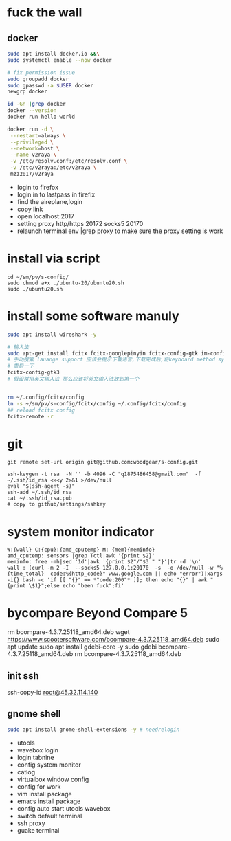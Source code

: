 # fuck the wall
## docker
```bash
sudo apt install docker.io &&\
sudo systemctl enable --now docker

# fix permission issue
sudo groupadd docker
sudo gpasswd -a $USER docker
newgrp docker

id -Gn |grep docker
docker --version
docker run hello-world 

docker run -d \
 --restart=always \
 --privileged \
 --network=host \
 --name v2raya \
 -v /etc/resolv.conf:/etc/resolv.conf \
 -v /etc/v2raya:/etc/v2raya \
 mzz2017/v2raya
```
* login to firefox
* login in to lastpass in firefix
* find the aireplane,login
* copy link
* open localhost:2017
* setting proxy http/https 20172 socks5 20170
* relaunch terminal env |grep proxy to make sure the proxy setting is work
# install via script
```
cd ~/sm/pv/s-config/
sudo chmod a+x ./ubuntu-20/ubuntu20.sh
sudo ./ubuntu20.sh
```

# install some software manuly

```bash
sudo apt install wireshark -y
```
```bash
# 输入法
sudo apt-get install fcitx fcitx-googlepinyin fcitx-config-gtk im-config -y
# 手动搜索 lauange support 应该会提示下载语言,下载完成后,将keyboard method system 设成 fcitx
# 重启一下
fcitx-config-gtk3
# 假设常用英文输入法 那么应该将英文输入法放到第一个


rm ~/.config/fcitx/config
ln -s ~/sm/pv/s-config/fcitx/config ~/.config/fcitx/config 
## reload fcitx config
fcitx-remote -r
```

# git
```
git remote set-url origin git@github.com:woodgear/s-config.git

ssh-keygen -t rsa  -N '' -b 4096 -C "q1875486458@gmail.com"  -f ~/.ssh/id_rsa <<<y 2>&1 >/dev/null
eval "$(ssh-agent -s)"
ssh-add ~/.ssh/id_rsa
cat ~/.ssh/id_rsa.pub
# copy to github/settings/sshkey
```
# system monitor indicator
```
W:{wall} C:{cpu}:{amd_cputemp} M: {mem}{meminfo}
amd_cputemp: sensors |grep Tctl|awk '{print $2}'
meminfo: free -mh|sed '1d'|awk '{print $2"/"$3 " "}'|tr -d '\n'
wall : (curl -m 2 -I  --socks5 127.0.0.1:20170  -s  -o /dev/null -w "%{time_total}  code:%{http_code}" www.google.com || echo "error")|xargs -i{} bash -c 'if [[ "{}" == *"code:200"* ]]; then echo "{}" | awk "{print \$1}";else echo "been fuck";fi'

```
# bycompare Beyond Compare 5
rm bcompare-4.3.7.25118_amd64.deb
wget https://www.scootersoftware.com/bcompare-4.3.7.25118_amd64.deb
sudo apt update
sudo apt install gdebi-core -y 
sudo gdebi bcompare-4.3.7.25118_amd64.deb 
rm bcompare-4.3.7.25118_amd64.deb

## init ssh
ssh-copy-id root@45.32.114.140 
## gnome shell
```bash
sudo apt install gnome-shell-extensions -y # needrelogin 
```
* utools
* wavebox login
* login tabnine
* config system monitor
* catlog
* virtualbox window config
* config for work
* vim install package
* emacs install package
* config auto start utools wavebox
* switch default terminal
* ssh proxy
* guake terminal

